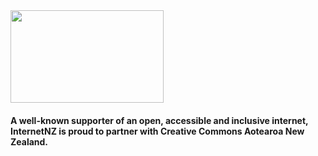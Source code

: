 <html><body><img id="il_fi" src="http://ecs.victoria.ac.nz/foswiki/pub/Main/ResearchSpotlightOnHoneypots/InternetNZ-logo.png" alt="" width="245" height="148">

<h4>A well-known supporter of an open, accessible and inclusive internet, InternetNZ is proud to partner with Creative Commons Aotearoa New Zealand.</h4></body></html>